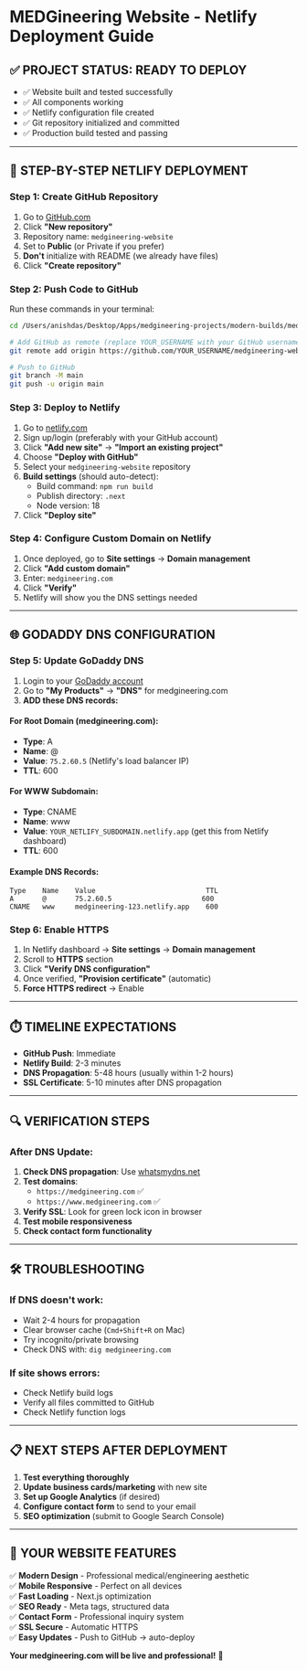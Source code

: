# MEDGineering Website - Netlify Deployment Guide

## ✅ **PROJECT STATUS: READY TO DEPLOY**
- ✅ Website built and tested successfully
- ✅ All components working
- ✅ Netlify configuration file created
- ✅ Git repository initialized and committed
- ✅ Production build tested and passing

---

## 🚀 **STEP-BY-STEP NETLIFY DEPLOYMENT**

### **Step 1: Create GitHub Repository**
1. Go to [GitHub.com](https://github.com)
2. Click **"New repository"**
3. Repository name: `medgineering-website`
4. Set to **Public** (or Private if you prefer)
5. **Don't** initialize with README (we already have files)
6. Click **"Create repository"**

### **Step 2: Push Code to GitHub**
Run these commands in your terminal:
```bash
cd /Users/anishdas/Desktop/Apps/medgineering-projects/modern-builds/medgineering-website

# Add GitHub as remote (replace YOUR_USERNAME with your GitHub username)
git remote add origin https://github.com/YOUR_USERNAME/medgineering-website.git

# Push to GitHub
git branch -M main
git push -u origin main
```

### **Step 3: Deploy to Netlify**
1. Go to [netlify.com](https://netlify.com)
2. Sign up/login (preferably with your GitHub account)
3. Click **"Add new site"** → **"Import an existing project"**
4. Choose **"Deploy with GitHub"**
5. Select your `medgineering-website` repository
6. **Build settings** (should auto-detect):
   - Build command: `npm run build`
   - Publish directory: `.next`
   - Node version: 18
7. Click **"Deploy site"**

### **Step 4: Configure Custom Domain on Netlify**
1. Once deployed, go to **Site settings** → **Domain management**
2. Click **"Add custom domain"**
3. Enter: `medgineering.com`
4. Click **"Verify"**
5. Netlify will show you the DNS settings needed

---

## 🌐 **GODADDY DNS CONFIGURATION**

### **Step 5: Update GoDaddy DNS**
1. Login to your [GoDaddy account](https://godaddy.com)
2. Go to **"My Products"** → **"DNS"** for medgineering.com
3. **ADD these DNS records:**

#### **For Root Domain (medgineering.com):**
- **Type**: A
- **Name**: @
- **Value**: `75.2.60.5` (Netlify's load balancer IP)
- **TTL**: 600

#### **For WWW Subdomain:**
- **Type**: CNAME  
- **Name**: www
- **Value**: `YOUR_NETLIFY_SUBDOMAIN.netlify.app` (get this from Netlify dashboard)
- **TTL**: 600

#### **Example DNS Records:**
```
Type    Name    Value                           TTL
A       @       75.2.60.5                      600
CNAME   www     medgineering-123.netlify.app    600
```

### **Step 6: Enable HTTPS**
1. In Netlify dashboard → **Site settings** → **Domain management**
2. Scroll to **HTTPS** section
3. Click **"Verify DNS configuration"**
4. Once verified, **"Provision certificate"** (automatic)
5. **Force HTTPS redirect** → Enable

---

## ⏱️ **TIMELINE EXPECTATIONS**

- **GitHub Push**: Immediate
- **Netlify Build**: 2-3 minutes
- **DNS Propagation**: 5-48 hours (usually within 1-2 hours)
- **SSL Certificate**: 5-10 minutes after DNS propagation

---

## 🔍 **VERIFICATION STEPS**

### **After DNS Update:**
1. **Check DNS propagation**: Use [whatsmydns.net](https://whatsmydns.net) 
2. **Test domains**:
   - `https://medgineering.com` ✅
   - `https://www.medgineering.com` ✅
3. **Verify SSL**: Look for green lock icon in browser
4. **Test mobile responsiveness**
5. **Check contact form functionality**

---

## 🛠️ **TROUBLESHOOTING**

### **If DNS doesn't work:**
- Wait 2-4 hours for propagation
- Clear browser cache (`Cmd+Shift+R` on Mac)
- Try incognito/private browsing
- Check DNS with: `dig medgineering.com`

### **If site shows errors:**
- Check Netlify build logs
- Verify all files committed to GitHub
- Check Netlify function logs

---

## 📋 **NEXT STEPS AFTER DEPLOYMENT**

1. **Test everything thoroughly**
2. **Update business cards/marketing** with new site
3. **Set up Google Analytics** (if desired)
4. **Configure contact form** to send to your email
5. **SEO optimization** (submit to Google Search Console)

---

## 🎯 **YOUR WEBSITE FEATURES**

✅ **Modern Design** - Professional medical/engineering aesthetic  
✅ **Mobile Responsive** - Perfect on all devices  
✅ **Fast Loading** - Next.js optimization  
✅ **SEO Ready** - Meta tags, structured data  
✅ **Contact Form** - Professional inquiry system  
✅ **SSL Secure** - Automatic HTTPS  
✅ **Easy Updates** - Push to GitHub → auto-deploy  

**Your medgineering.com will be live and professional!** 🚀
